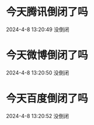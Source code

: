 # 今天腾讯倒闭了吗

2024-4-8 13:20:49 没倒闭

# 今天微博倒闭了吗

2024-4-8 13:20:50 没倒闭

# 今天百度倒闭了吗

2024-4-8 13:20:52 没倒闭

